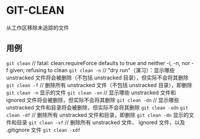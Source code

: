 # GIT-CLEAN

从工作区移除未追踪的文件

## 用例

`git clean`    // fatal: clean.requireForce defaults to true and neither -i, -n, nor -f given; refusing to clean
`git clean -n` // "dry run"（演习）：显示哪些 unstracked 文件将会被删除（不包括 unstracked 目录），但实际不会将其删除
`git clean -f` // 删除所有 unstracked 文件（不包括 unstracked 目录），即删除 `git clean -n` 显示的文件
`git clean -xn` // 显示哪些 unstracked 文件和 ignored 文件将会被删除，但实际不会将其删除
`git clean -dn` // 显示哪些 unstracked 文件和目录将会被删除，但实际不会将其删除
`git clean -xdn`
`git clean -df` // 删除所有 unstracked 文件和目录，即删除 `git clean -dn` 显示的文件和目录
`git clean -xf` // 删除所有 unstracked 文件、 ignored 文件，以及 .gitignore 文件
`git clean -xdf`
